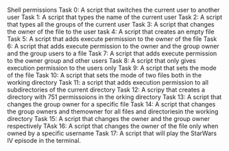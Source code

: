 Shell permissions
Task 0: A script that switches the current user to another user
Task 1: A script that types the name of the current user
Task 2: A script that types all the groups of the current user
Task 3: A script that changes the owner of the file to the user
task 4: A script that creates an empty file
Task 5: A script that adds execute permission to the owner of the file
Task 6: A script that adds execute permission to the owner and the group owner and the group users to a file 
Task 7: A script that adds execute permission to the owner group and other users
Task 8: A script that only gives execution permission to the users only
Task 9: A script that sets the mode of the file
Task 10: A script that sets the mode of two files both in the working directory
Task 11: a script that adds execution permission to all subdirectories of the current directory
Task 12: A scripy that creates a directory with 751 permissoions in the orking directory
Task 13: A script that changes the group owner for a specific file
Task 14: A script that changes the group owners and themowner for all files and directoriesin the working directory
Task 15: A script that changes the owner and the group owner respectively
TAsk 16: A script that changes the owner of the file only when owned by a specific username
Task 17: A  script that will play the StarWars IV episode in the terminal.
